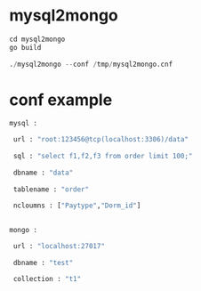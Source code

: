 # mysql2mongo

``` python
cd mysql2mongo
go build
 
./mysql2mongo --conf /tmp/mysql2mongo.cnf
``` 

# conf example
``` python
mysql :

 url : "root:123456@tcp(localhost:3306)/data"
  
 sql : "select f1,f2,f3 from order limit 100;"
    
 dbname : "data"
	  
 tablename : "order"
	    
 ncloumns : ["Paytype","Dorm_id"]
		  

mongo :

 url : "localhost:27017"
		    
 dbname : "test"
			  
 collection : "t1"
```
